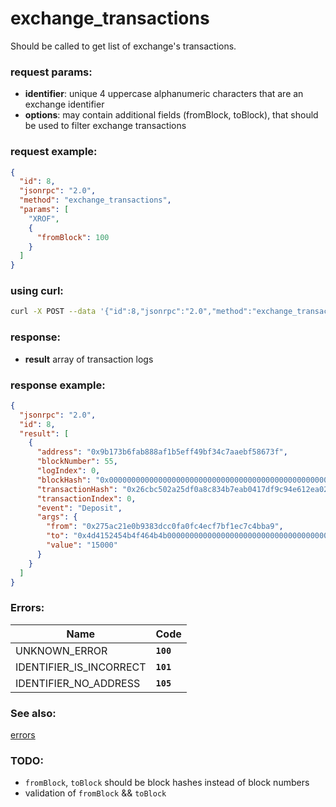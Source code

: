 # exchange_transactions

Should be called to get list of exchange's transactions.

### request params:

- **identifier**: unique 4 uppercase alphanumeric characters that are an exchange identifier
- **options**: may contain additional fields (fromBlock, toBlock), that should be used to filter exchange transactions

### request example:

```json
{
  "id": 8,
  "jsonrpc": "2.0",
  "method": "exchange_transactions",
  "params": [
    "XROF",
    {
      "fromBlock": 100
    }
  ]
}
```

### using curl:

```bash
curl -X POST --data '{"id":8,"jsonrpc":"2.0","method":"exchange_transactions","params":["XROF", {"fromBlock": 100}]}' -H "Content-Type: application/json" http://localhost:8080
```

### response:

- **result** array of transaction logs

### response example:

```json
{
  "jsonrpc": "2.0",
  "id": 8,
  "result": [
    {
      "address": "0x9b173b6fab888af1b5eff49bf34c7aaebf58673f",
      "blockNumber": 55,
      "logIndex": 0,
      "blockHash": "0x0000000000000000000000000000000000000000000000000000000000000000",
      "transactionHash": "0x26cbc502a25df0a8c834b7eab0417df9c94e612ea02778a05020f219b3a5f0d3",
      "transactionIndex": 0,
      "event": "Deposit",
      "args": {
        "from": "0x275ac21e0b9383dcc0fa0fc4ecf7bf1ec7c4bba9",
        "to": "0x4d4152454b4f464b4b0000000000000000000000000000000000000000000000",
        "value": "15000"
      }
    }
  ]
}
```

### Errors:

| Name | Code |
| - | - |
| UNKNOWN_ERROR                     | **`100`** |
| IDENTIFIER_IS_INCORRECT           | **`101`** |
| IDENTIFIER_NO_ADDRESS             | **`105`** |

### See also:

[errors](api_errors.md)

### TODO:

- `fromBlock`, `toBlock` should be block hashes instead of block numbers
- validation of `fromBlock` && `toBlock`
